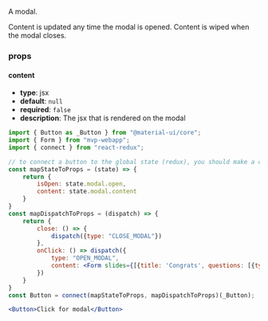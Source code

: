 A modal. 

Content is updated any time the modal is opened. Content is wiped when the modal closes.

### props
#### content
- **type**: jsx
- **default**: `null`
- **required**: `false`
- **description**: The jsx that is rendered on the modal

``` jsx
import { Button as _Button } from "@material-ui/core";
import { Form } from "mvp-webapp";
import { connect } from "react-redux";

// to connect a button to the global state (redux), you should make a component like this
const mapStateToProps = (state) => {
    return {
        isOpen: state.modal.open,
        content: state.modal.content
    }
}
const mapDispatchToProps = (dispatch) => {
    return {
        close: () => {
            dispatch({type: "CLOSE_MODAL"})
        },
        onClick: () => dispatch({
            type: "OPEN_MODAL",
            content: <Form slides={[{title: 'Congrats', questions: [{type: 'text', id: 'demo', title: 'Nice'}]}]}/>
        })
    }
}
const Button = connect(mapStateToProps, mapDispatchToProps)(_Button);

<Button>Click for modal</Button>

```